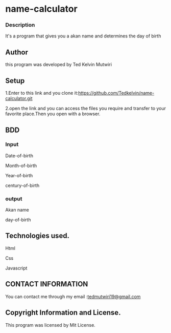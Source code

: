 # name-calculator

### Description

It's a program that gives you a akan name and determines the day of birth

## Author
this program was developed by Ted Kelvin Mutwiri

## Setup
1.Enter to this link and you clone it:https://github.com/Tedkelvin/name-calculator.git

2.open the link and you can access the files you require and transfer to your favorite place.Then you open with a browser.

## BDD
   ### Input

Date-of-birth

Month-of-birth

Year-of-birth

century-of-birth

   ### output

Akan name

day-of-birth

## Technologies used.

Html

Css

Javascript

## CONTACT INFORMATION

You can contact me through my email :<a>tedmutwiri19@gmail.com</a>

## Copyright Information and License.

This program was licensed by Mit License.
